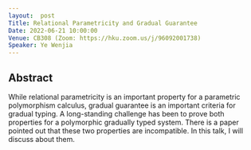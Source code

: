 ```yaml
---
layout:  post
Title: Relational Parametricity and Gradual Guarantee
Date: 2022-06-21 10:00:00
Venue: CB308 (Zoom: https://hku.zoom.us/j/96092001738)
Speaker: Ye Wenjia
---
```

## Abstract
While relational parametricity is an important property for a parametric polymorphism calculus, gradual guarantee is an important criteria for gradual typing. A long-standing challenge has been to prove both properties for a polymorphic gradually typed system. There is a paper pointed out that these two properties are incompatible. In this talk, I will discuss about them.